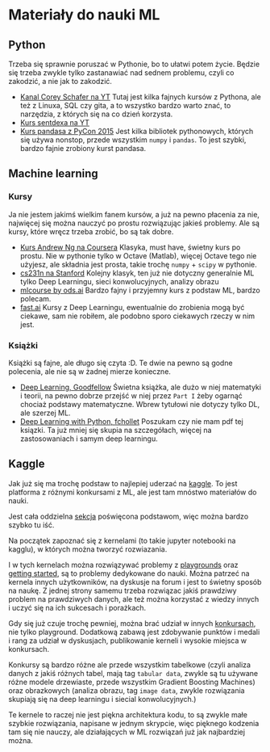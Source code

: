 # Materiały do nauki ML

## Python
Trzeba się sprawnie poruszać w Pythonie, bo to ułatwi potem życie. Będzie się trzeba zwykle tylko zastanawiać nad sednem problemu, czyli co zakodzić, a nie jak to zakodzić.
* [Kanal Corey Schafer na YT](https://www.youtube.com/user/schafer5/playlists) Tutaj jest kilka fajnych kursów z Pythona, ale też z Linuxa, SQL czy gita, a to wszystko bardzo warto znać, to narzędzia, z których się na co dzień korzysta. 
* [Kurs sentdexa na YT](https://www.youtube.com/playlist?list=PLQVvvaa0QuDfju7ADVp5W1GF9jVhjbX-_) 
* [Kurs pandasa z PyCon 2015](https://www.youtube.com/watch?v=5JnMutdy6Fw) Jest kilka bibliotek pythonowych, których się używa nonstop, przede wszystkim `numpy` i `pandas`. To jest szybki, bardzo fajnie zrobiony kurst pandasa.

## Machine learning
### Kursy
Ja nie jestem jakimś wielkim fanem kursów, a już na pewno płacenia za nie, najwięcej się można nauczyć po prostu rozwiązując jakieś problemy. Ale są kursy, które wręcz trzeba zrobić, bo są tak dobre.
* [Kurs Andrew Ng na Coursera](https://www.coursera.org/learn/machine-learning/) Klasyka, must have, świetny kurs po prostu. Nie w pythonie tylko w Octave (Matlab), więcej Octave tego nie użyjesz, ale składnia jest prosta, takie trochę `numpy` + `scipy` w pythonie.
* [cs231n na Stanford](http://cs231n.stanford.edu/) Kolejny klasyk, ten już nie dotyczny generalnie ML tylko Deep Learningu, sieci konwolucyjnych, analizy obrazu
* [mlcourse by ods.ai](https://mlcourse.ai/) Bardzo fajny i przyjemny kurs z podstaw ML, bardzo polecam.
* [fast.ai](https://www.fast.ai/) Kursy z Deep Learningu, ewentualnie do zrobienia mogą być ciekawe, sam nie robiłem, ale podobno sporo ciekawych rzeczy w nim jest.

### Książki
Książki są fajne, ale długo się czyta :D. Te dwie na pewno są godne polecenia, ale nie są w żadnej mierze konieczne.
* [Deep Learning, Goodfellow](https://www.deeplearningbook.org/) Świetna książka, ale dużo w niej matematyki i teorii, na pewno dobrze przejść w niej przez `Part I` żeby ogarnąć chociaż podstawy matematyczne. Wbrew tytułowi nie dotyczy tylko DL, ale szerzej ML.
* [Deep Learning with Python, fchollet](https://www.manning.com/books/deep-learning-with-python?a_aid=keras&a_bid=76564dff) Poszukam czy nie mam pdf tej ksiązki. Ta już mniej się skupia na szczegółach, więcej na zastosowaniach i samym deep learningu.

## Kaggle
Jak już się ma trochę podstaw to najlepiej uderzać na [kaggle](https://www.kaggle.com/). To jest platforma z różnymi konkursami z ML, ale jest tam mnóstwo materiałów do nauki.

Jest cała oddzielna [sekcja](https://www.kaggle.com/learn/overview) poświęcona podstawom, więc można bardzo szybko tu iść.

Na początek zapoznać się z kernelami (to takie jupyter notebooki na kagglu), w których można tworzyć rozwiazania.

I w tych kernelach można rozwiązywać problemy z [playgrounds](https://www.kaggle.com/competitions?sortBy=grouped&group=general&page=1&pageSize=20&category=playground) oraz [getting started](https://www.kaggle.com/competitions?sortBy=grouped&group=general&page=1&pageSize=20&turbolinks%5BrestorationIdentifier%5D=641dde53-6c1c-4c3a-8d96-dda5b241594c), są to problemy dedykowane do nauki.
Można patrzeć na kernela innych użytkowników, na dyskusje na forum i jest to świetny sposób na naukę. Z jednej strony samemu trzeba rozwiązac jakiś prawdziwy problem na prawdziwych danych, ale też można korzystać z wiedzy innych i uczyć się na ich sukcesach i porażkach.

Gdy się już czuje trochę pewniej, można brać udział w innych [konkursach](https://www.kaggle.com/competitions?sortBy=grouped&group=general&page=1&pageSize=20&turbolinks%5BrestorationIdentifier%5D=641dde53-6c1c-4c3a-8d96-dda5b241594c), nie tylko playground. Dodatkową zabawą jest zdobywanie punktów i medali i rang za udział w dyskusjach, publikowanie kerneli i wysokie miejsca w konkursach.

Konkursy są bardzo różne ale przede wszystkim tabelkowe (czyli analiza danych z jakiś różnych tabel, mają tag `tabular data`, zwykle są tu używane różne modele drzewiaste, przede wszystkim Gradient Boosting Machines) oraz obrazkowych (analiza obrazu, tag `image data`, zwykle rozwiązania skupiają się na deep learningu i siecial konwolucyjnych.)

Te kernele to raczej nie jest piękna architektura kodu, to są zwykle małe szybkie rozwiązania, napisane w jednym skrypcie, więc pięknego kodzenia tam się nie nauczy, ale działających w ML rozwiązań już jak najbardziej można.
